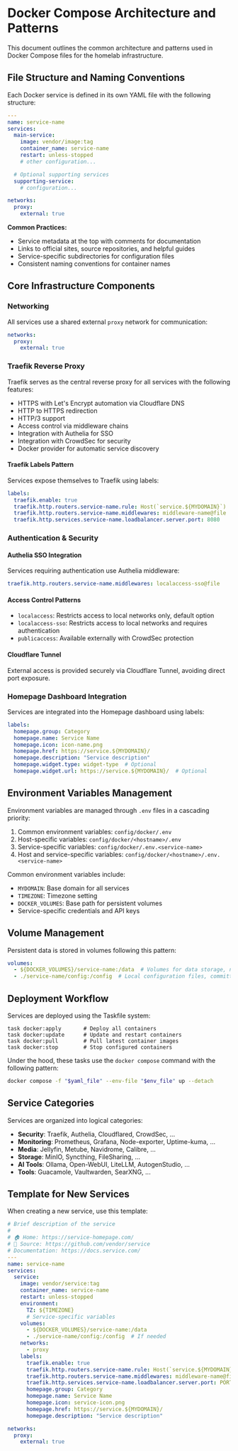 # Docker Compose Architecture and Patterns

This document outlines the common architecture and patterns used in Docker Compose files for the homelab infrastructure.

## File Structure and Naming Conventions

Each Docker service is defined in its own YAML file with the following structure:

```yaml
---
name: service-name
services:
  main-service:
    image: vendor/image:tag
    container_name: service-name
    restart: unless-stopped
    # other configuration...

  # Optional supporting services
  supporting-service:
    # configuration...

networks:
  proxy:
    external: true
```

**Common Practices:**
- Service metadata at the top with comments for documentation
- Links to official sites, source repositories, and helpful guides
- Service-specific subdirectories for configuration files
- Consistent naming conventions for container names

## Core Infrastructure Components

### Networking

All services use a shared external `proxy` network for communication:

```yaml
networks:
  proxy:
    external: true
```

### Traefik Reverse Proxy

Traefik serves as the central reverse proxy for all services with the following features:

- HTTPS with Let's Encrypt automation via Cloudflare DNS
- HTTP to HTTPS redirection
- HTTP/3 support
- Access control via middleware chains
- Integration with Authelia for SSO
- Integration with CrowdSec for security
- Docker provider for automatic service discovery

#### Traefik Labels Pattern

Services expose themselves to Traefik using labels:

```yaml
labels:
  traefik.enable: true
  traefik.http.routers.service-name.rule: Host(`service.${MYDOMAIN}`)
  traefik.http.routers.service-name.middlewares: middleware-name@file
  traefik.http.services.service-name.loadbalancer.server.port: 8080
```

### Authentication & Security

#### Authelia SSO Integration

Services requiring authentication use Authelia middleware:

```yaml
traefik.http.routers.service-name.middlewares: localaccess-sso@file
```

#### Access Control Patterns

- `localaccess`: Restricts access to local networks only, default option
- `localaccess-sso`: Restricts access to local networks and requires authentication
- `publicaccess`: Available externally with CrowdSec protection

#### Cloudflare Tunnel

External access is provided securely via Cloudflare Tunnel, avoiding direct port exposure.

### Homepage Dashboard Integration

Services are integrated into the Homepage dashboard using labels:

```yaml
labels:
  homepage.group: Category
  homepage.name: Service Name
  homepage.icon: icon-name.png
  homepage.href: https://service.${MYDOMAIN}/
  homepage.description: "Service description"
  homepage.widget.type: widget-type  # Optional
  homepage.widget.url: https://service.${MYDOMAIN}/  # Optional
```

## Environment Variables Management

Environment variables are managed through `.env` files in a cascading priority:

1. Common environment variables: `config/docker/.env`
2. Host-specific variables: `config/docker/<hostname>/.env`
3. Service-specific variables: `config/docker/.env.<service-name>`
4. Host and service-specific variables: `config/docker/<hostname>/.env.<service-name>`

Common environment variables include:

- `MYDOMAIN`: Base domain for all services
- `TIMEZONE`: Timezone setting
- `DOCKER_VOLUMES`: Base path for persistent volumes
- Service-specific credentials and API keys

## Volume Management

Persistent data is stored in volumes following this pattern:

```yaml
volumes:
  - ${DOCKER_VOLUMES}/service-name:/data  # Volumes for data storage, not part of the repository
  - ./service-name/config:/config  # Local configuration files, committed to the repository
```

## Deployment Workflow

Services are deployed using the Taskfile system:

```
task docker:apply       # Deploy all containers
task docker:update      # Update and restart containers
task docker:pull        # Pull latest container images
task docker:stop        # Stop configured containers
```

Under the hood, these tasks use the `docker compose` command with the following pattern:

```bash
docker compose -f "$yaml_file" --env-file "$env_file" up --detach
```

## Service Categories

Services are organized into logical categories:

- **Security**: Traefik, Authelia, Cloudflared, CrowdSec, ...
- **Monitoring**: Prometheus, Grafana, Node-exporter, Uptime-kuma, ...
- **Media**: Jellyfin, Metube, Navidrome, Calibre, ...
- **Storage**: MinIO, Syncthing, FileSharing, ...
- **AI Tools**: Ollama, Open-WebUI, LiteLLM, AutogenStudio, ...
- **Tools**: Guacamole, Vaultwarden, SearXNG, ...

## Template for New Services

When creating a new service, use this template:

```yaml
# Brief description of the service
#
# 🏠 Home: https://service-homepage.com/
# 📜 Source: https://github.com/vendor/service
# Documentation: https://docs.service.com/
---
name: service-name
services:
  service:
    image: vendor/service:tag
    container_name: service-name
    restart: unless-stopped
    environment:
      TZ: ${TIMEZONE}
      # Service-specific variables
    volumes:
      - ${DOCKER_VOLUMES}/service-name:/data
      - ./service-name/config:/config  # If needed
    networks:
      - proxy
    labels:
      traefik.enable: true
      traefik.http.routers.service-name.rule: Host(`service.${MYDOMAIN}`)
      traefik.http.routers.service-name.middlewares: middleware-name@file
      traefik.http.services.service-name.loadbalancer.server.port: PORT
      homepage.group: Category
      homepage.name: Service Name
      homepage.icon: service-icon.png
      homepage.href: https://service.${MYDOMAIN}/
      homepage.description: "Service description"

networks:
  proxy:
    external: true
```
